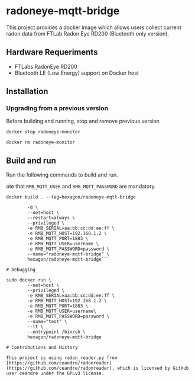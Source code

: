 # radoneye-mqtt-bridge

This project provides a docker image which allows users collect current radon data from FTLab Radon Eye RD200 (Bluetooth only version).

## Hardware Requeriments
- FTLabs RadonEye RD200 
- Bluetooth LE (Low Energy) support on Docker host

## Installation

### Upgrading from a previous version

Before building and running, stop and remove previous version

```docker stop radoneye-monitor```

```docker rm radoneye-monitor```

## Build and run

Run the following commands to build and run.

ote that ```RMB_MQTT_USER``` and ```RMB_MQTT_PASSWORD``` are mandatory.

```docker build . --tag=hexagon/radoneye-mqtt-bridge```

```sudo docker run \
        -d \
        --net=host \
        --restart=always \
        --privileged \
        -e RMB_SERIAL=aa:bb:cc:dd:ee:ff \
        -e RMB_MQTT_HOST=192.168.1.2 \
        -e RMB_MQTT_PORT=1883 \
        -e RMB_MQTT_USER=username \
        -e RMB_MQTT_PASSWORD=password \
        --name="radoneye-mqtt-bridge" \
        hexagon/radoneye-mqtt-bridge```

# Debugging

sudo docker run \
        --net=host \
        --privileged \
        -e RMB_SERIAL=aa:bb:cc:dd:ee:ff \
        -e RMB_MQTT_HOST=192.168.1.2 \
        -e RMB_MQTT_PORT=1883 \
        -e RMB_MQTT_USER=username\
        -e RMB_MQTT_PASSWORD=password \
        --name="test" \
        --it \
        --entrypoint /bin/sh \
        hexagon/radoneye-mqtt-bridge

# Contributions and History

This project is using radon_reader.py from [https://github.com/ceandre/radonreader](https://github.com/ceandre/radonreader), which is licensed by GitHub user ceandre under the GPLv3 license.
